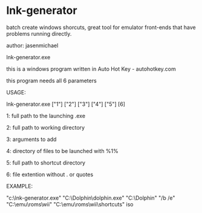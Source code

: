 # lnk-generator

batch create windows shorcuts, great tool for emulator front-ends that have problems running directly.

author: jasenmichael

lnk-generator.exe

this is a windows program written in Auto Hot Key - autohotkey.com

this program needs all 6 parameters

USAGE:

lnk-generator.exe ["1"] ["2"] ["3"] ["4"] ["5"] [6]

1: full path to the launching .exe

2: full path to working directory 

3: arguments to add

4: directory of files to be launched with %1%

5: full path to shortcut directory

6: file extention without . or quotes

EXAMPLE:

"c:\lnk-generator.exe" "C:\Dolphin\dolphin.exe" "C:\Dolphin\" "/b /e" "C:\emu\roms\wii" "C:\emu\roms\wii\shortcuts" iso
